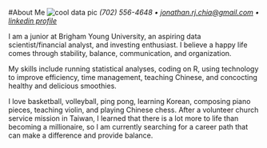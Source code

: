 
#About Me
![cool data pic](https://wallpaperbro.com/img/268221.jpg)
_(702) 556-4648 • jonathan.rj.chia@gmail.com • *[linkedin profile](linkedin.com/in/jonathan-rj-chia)*_

I am a junior at Brigham Young University, an aspiring data scientist/financial analyst, and investing enthusiast. I believe a happy life comes through stability, balance, communication, and organization.

My skills include running statistical analyses, coding on R, using technology to improve efficiency, time management, teaching Chinese, and concocting healthy and delicious smoothies.

I love basketball, volleyball, ping pong, learning Korean, composing piano pieces, teaching violin, and playing Chinese chess. After a volunteer church service mission in Taiwan, I learned that there is a lot more to life than becoming a millionaire, so I am currently searching for a career path that can make a difference and provide balance.

